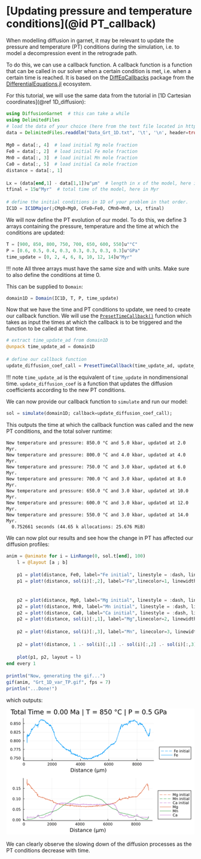 # [Updating pressure and temperature conditions](@id PT_callback)

When modelling diffusion in garnet, it may be relevant to update the pressure and temperature (PT) conditions during the simulation, i.e. to model a decompression event in the retrograde path.

To do this, we can use a callback function. A callback function is a function that can be called in our solver when a certain condition is met, i.e. when a certain time is reached. It is based on the [DiffEqCallbacks](https://docs.sciml.ai/DiffEqCallbacks/stable/) package from the [DifferentialEquations.jl](https://docs.sciml.ai/DiffEqDocs/stable/) ecosystem.

For this tutorial, we will use the same data from the tutorial in [1D Cartesian coordinates](@ref 1D_diffusion):

```julia
using DiffusionGarnet  # this can take a while
using DelimitedFiles
# load the data of your choice (here from the text file located in https://github.com/Iddingsite/DiffusionGarnet.jl/tree/main/examples/1D, place it in the same folder as where you are running the code)
data = DelimitedFiles.readdlm("Data_Grt_1D.txt", '\t', '\n', header=true)[1]

Mg0 = data[:, 4]  # load initial Mg mole fraction
Fe0 = data[:, 2]  # load initial Fe mole fraction
Mn0 = data[:, 3]  # load initial Mn mole fraction
Ca0 = data[:, 5]  # load initial Ca mole fraction
distance = data[:, 1]

Lx = (data[end,1] - data[1,1])u"µm"  # length in x of the model, here in µm
tfinal = 15u"Myr"  # total time of the model, here in Myr

# define the initial conditions in 1D of your problem in that order.
IC1D = IC1DMajor(;CMg0=Mg0, CFe0=Fe0, CMn0=Mn0, Lx, tfinal)
```

We will now define the PT evolution of our model. To do this, we define 3 arrays containing the pressure, temperature and the time at which the conditions are updated:

```julia
T = [900, 850, 800, 750, 700, 650, 600, 550]u"°C"
P = [0.6, 0.5, 0.4, 0.3, 0.3, 0.3, 0.3, 0.3]u"GPa"
time_update = [0, 2, 4, 6, 8, 10, 12, 14]u"Myr"
```

!!! note
    All three arrays must have the same size and with units. Make sure to also define the conditions at time 0.

This can be supplied to `Domain`:

```julia
domain1D = Domain(IC1D, T, P, time_update)
```

Now that we have the time and PT conditions to update, we need to create our callback function. We will use the [`PresetTimeCallback()`](https://docs.sciml.ai/DiffEqCallbacks/stable/timed_callbacks/#DiffEqCallbacks.PresetTimeCallback) function which takes as input the times at which the callback is to be triggered and the function to be called at that time.

```julia
# extract time_update_ad from domain1D
@unpack time_update_ad = domain1D

# define our callback function
update_diffusion_coef_call = PresetTimeCallback(time_update_ad, update_diffusion_coef)
```

!!! note
    `time_update_ad` is the equivalent of `time_update` in nondimensional time. `update_diffusion_coef` is a function that updates the diffusion coefficients according to the new PT conditions.

We can now provide our callback function to `simulate` and run our model:

```julia
sol = simulate(domain1D; callback=update_diffusion_coef_call);
```

This outputs the time at which the callback function was called and the new PT conditions, and the total solver runtime:

```
New temperature and pressure: 850.0 °C and 5.0 kbar, updated at 2.0 Myr.
New temperature and pressure: 800.0 °C and 4.0 kbar, updated at 4.0 Myr.
New temperature and pressure: 750.0 °C and 3.0 kbar, updated at 6.0 Myr.
New temperature and pressure: 700.0 °C and 3.0 kbar, updated at 8.0 Myr.
New temperature and pressure: 650.0 °C and 3.0 kbar, updated at 10.0 Myr.
New temperature and pressure: 600.0 °C and 3.0 kbar, updated at 12.0 Myr.
New temperature and pressure: 550.0 °C and 3.0 kbar, updated at 14.0 Myr.
  0.752661 seconds (44.65 k allocations: 25.676 MiB)
```

We can now plot our results and see how the change in PT has affected our diffusion profiles:

```julia
anim = @animate for i = LinRange(0, sol.t[end], 100)
    l = @layout [a ; b]

    p1 = plot(distance, Fe0, label="Fe initial", linestyle = :dash, linewidth=1, dpi=200, title = "Total Time = $(round(((i));digits=2)) Myr", legend=:outerbottomright, linecolor=1,xlabel = "Distance (µm)")
    p1 = plot!(distance, sol(i)[:,2], label="Fe",linecolor=1, linewidth=1)


    p2 = plot(distance, Mg0, label="Mg initial", linestyle = :dash, linewidth=1, dpi=200,legend=:outerbottomright,linecolor=2,xlabel = "Distance (µm)")
    p2 = plot!(distance, Mn0, label="Mn initial", linestyle = :dash, linewidth=1, linecolor=3)
    p2 = plot!(distance, Ca0, label="Ca initial", linestyle = :dash, linewidth=1, linecolor=4)
    p2 = plot!(distance, sol(i)[:,1], label="Mg",linecolor=2, linewidth=1)

    p2 = plot!(distance, sol(i)[:,3], label="Mn", linecolor=3, linewidth=1)

    p2 = plot!(distance, 1 .- sol(i)[:,1] .- sol(i)[:,2] .- sol(i)[:,3], label="Ca", linecolor=4, linewidth=1)

    plot(p1, p2, layout = l)
end every 1

println("Now, generating the gif...")
gif(anim, "Grt_1D_var_TP.gif", fps = 7)
println("...Done!")

```

which outputs:

![1D diffusion profile of a garnet with PT](./assets/img/Grt_1D_var_TP.gif)

We can clearly observe the slowing down of the diffusion processes as the PT conditions decrease with time.
